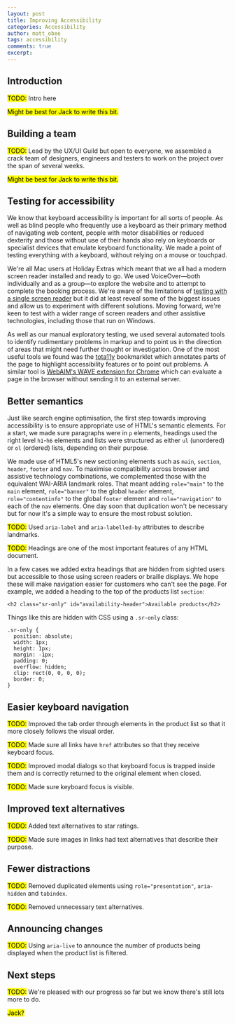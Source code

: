 ```yaml
---
layout: post
title: Improving Accessibility
categories: Accessibility
author: matt_obee
tags: accessibility
comments: true
excerpt:
---
```


## Introduction

<mark>TODO:</mark> Intro here

<mark>Might be best for Jack to write this bit.</mark>

## Building a team

<mark>TODO:</mark> Lead by the UX/UI Guild but open to everyone, we assembled a crack team of designers, engineers and testers to work on the project over the span of several weeks.

<mark>Might be best for Jack to write this bit.</mark>

## Testing for accessibility

We know that keyboard accessibility is important for all sorts of people. As well as blind people who frequently use a keyboard as their primary method of navigating web content, people with motor disabilities or reduced dexterity and those without use of their hands also rely on keyboards or specialist devices that emulate keyboard functionality. We made a point of testing everything with a keyboard, without relying on a mouse or touchpad.

We're all Mac users at Holiday Extras which meant that we all had a modern screen reader installed and ready to go. We used VoiceOver—both individually and as a group—to explore the website and to attempt to complete the booking process. We're aware of the limitations of [testing with a single screen reader](http://webaim.org/blog/three-things-voiceover/) but it did at least reveal some of the biggest issues and allow us to experiment with different solutions. Moving forward, we're keen to test with a wider range of screen readers and other assistive technologies, including those that run on Windows.

As well as our manual exploratory testing, we used several automated tools to identify rudimentary problems in markup and to point us in the direction of areas that might need further thought or investigation. One of the most useful tools we found was the [tota11y](https://khan.github.io/tota11y/) bookmarklet which annotates parts of the page to highlight accessibility features or to point out problems. A similar tool is [WebAIM's WAVE extension for Chrome](http://wave.webaim.org/extension/) which can evaluate a page in the browser without sending it to an external server.

## Better semantics

Just like search engine optimisation, the first step towards improving accessibility is to ensure appropriate use of HTML's semantic elements. For a start, we made sure paragraphs were in `p` elements, headings used the right level `h1`-`h6` elements and lists were structured as either `ul` (unordered) or `ol` (ordered) lists, depending on their purpose.

We made use of HTML5's new sectioning elements such as `main`, `section`, `header`, `footer` and `nav`. To maximise compatibility across browser and assistive technology combinations, we complemented those with the equivalent WAI-ARIA landmark roles. That meant adding `role="main"` to the `main` element, `role="banner"` to the global `header` element, `role="contentinfo"` to the global `footer` element and `role="navigation"` to each of the `nav` elements. One day soon that duplication won't be necessary but for now it's a simple way to ensure the most robust solution.

<mark>TODO:</mark> Used `aria-label` and `aria-labelled-by` attributes to describe landmarks.

<mark>TODO:</mark> Headings are one of the most important features of any HTML document.

In a few cases we added extra headings that are hidden from sighted users but accessible to those using screen readers or braille displays. We hope these will make navigation easier for customers who can't see the page. For example, we added a heading to the top of the products list `section`:

```
<h2 class="sr-only" id="availability-header">Available products</h2>
```

Things like this are hidden with CSS using a `.sr-only` class:

```
.sr-only {
  position: absolute;
  width: 1px;
  height: 1px;
  margin: -1px;
  padding: 0;
  overflow: hidden;
  clip: rect(0, 0, 0, 0);
  border: 0;
}
```


## Easier keyboard navigation

<mark>TODO:</mark> Improved the tab order through elements in the product list so that it more closely follows the visual order.

<mark>TODO:</mark> Made sure all links have `href` attributes so that they receive keyboard focus.

<mark>TODO:</mark> Improved modal dialogs so that keyboard focus is trapped inside them and is correctly returned to the original element when closed.

<mark>TODO:</mark> Made sure keyboard focus is visible.

## Improved text alternatives

<mark>TODO:</mark> Added text alternatives to star ratings.

<mark>TODO:</mark> Made sure images in links had text alternatives that describe their purpose.

## Fewer distractions

<mark>TODO:</mark> Removed duplicated elements using `role="presentation"`, `aria-hidden` and `tabindex`.

<mark>TODO:</mark> Removed unnecessary text alternatives.

## Announcing changes

<mark>TODO:</mark> Using `aria-live` to announce the number of products being displayed when the product list is filtered.

## Next steps

<mark>TODO:</mark> We're pleased with our progress so far but we know there's still lots more to do.

<mark>Jack?</mark>

